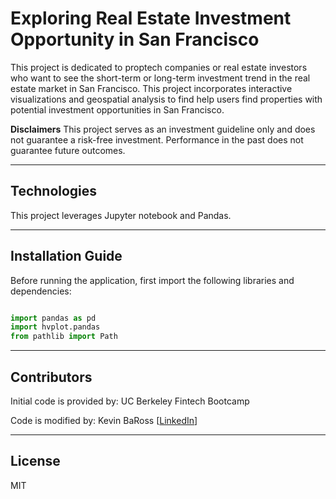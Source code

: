 # Exploring Real Estate Investment Opportunity in San Francisco

This project is dedicated to proptech companies or real estate investors who want to see the short-term or long-term investment trend in the real estate market in San Francisco. This project incorporates interactive visualizations and geospatial analysis to find help users find properties with potential investment opportunities in San Francisco.

**Disclaimers** This project serves as an investment guideline only and does not guarantee a risk-free investment.
Performance in the past does not guarantee future outcomes.

---

## Technologies

This project leverages Jupyter notebook and Pandas.

---

## Installation Guide

Before running the application, first import the following libraries and dependencies:

```python

import pandas as pd
import hvplot.pandas
from pathlib import Path
```

---

## Contributors

Initial code is provided by: UC Berkeley Fintech Bootcamp

Code is modified by: Kevin BaRoss [[LinkedIn](https://www.linkedin.com/in/kevin-baross/)]


---
## License
MIT
